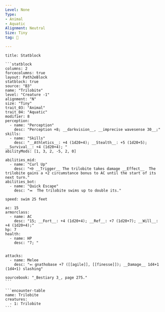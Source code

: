 ```yaml
---
Level: None
Type:
- Animal
- Aquatic
Alignment: Neutral
Size: Tiny
tag: 👹

---
```


````ad-info
title: Statblock

```statblock
columns: 2
forcecolumns: true
layout: Path2eBlock
statblock: true
source: "B3"
name: "Trilobite"
level: "Creature -1"
alignment: "N"
size: "Tiny"
trait_03: "Animal"
trait_04: "Aquatic"
modifier: 8
perception:
  - name: "Perception"
    desc: "Perception +8; __darkvision__, __imprecise wavesense 30__;"
skills:
  - name: "Skills"
    desc: "__Athletics__: +4 (1d20+4); __Stealth__: +5 (1d20+5); __Survival__: +4 (1d20+4); "
abilityMods: [1, 3, 2, -5, 2, 0]

abilities_mid:
  - name: "Curl Up"
    desc: "⬲ __Trigger__ The trilobite takes damage __Effect__  The trilobite gains a +2 circumstance bonus to AC until the start of its next turn."
abilities_bot:
  - name: "Quick Escape"
    desc: "⬺  The trilobite swims up to double its."

speed: swim 25 feet

ac: 15
armorclass:
  - name: AC
    desc: "15; __Fort__: +4 (1d20+4); __Ref__: +7 (1d20+7); __Will__: +4 (1d20+4);"
hp: 7
health:
  - name: HP
    desc: "7; "


attacks:
  - name: Melee
    desc: "⬻ gnathobase +7 ([[agile]], [[finesse]]); __Damage__ 1d4+1 (1d4+1) slashing"

sourcebook: "_Bestiary 3_, page 275."
```

```encounter-table
name: Trilobite
creatures:
  - 1: Trilobite
```

````



